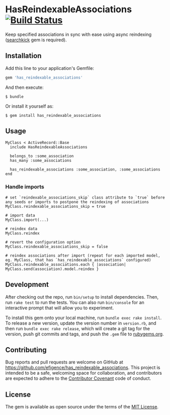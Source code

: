 # HasReindexableAssociations [![Build Status](https://travis-ci.org/efigence/has_reindexable_associations.svg?branch=master)](https://travis-ci.org/efigence/has_reindexable_associations)
Keep specified associations in sync with ease using async reindexing ([searchkick](https://github.com/ankane/searchkick) gem is required).

## Installation

Add this line to your application's Gemfile:

```ruby
gem 'has_reindexable_associations'
```

And then execute:

    $ bundle

Or install it yourself as:

    $ gem install has_reindexable_associations

## Usage

    MyClass < ActiveRecord::Base
      include HasReindexableAssociations

      belongs_to :some_association
      has_many :some_associations

      has_reindexable_associations :some_association, :some_associations
    end

### Handle imports

    # set `reindexable_associations_skip` class attribute to `true` before any seeds or imports to postpone the reindexing of associations
    MyClass.reindexable_associations_skip = true

    # import data
    MyClass.import(...)

    # reindex data
    MyClass.reindex

    # revert the configuration option
    MyClass.reindexable_associations_skip = false

    # reindex associations after import (repeat for each imported model, eg. MyClass, that has `has_reindexable_associations` configured)
    MyClass.reindexable_associations.each { |association| MyClass.send(association).model.reindex }

## Development

After checking out the repo, run `bin/setup` to install dependencies. Then, run `rake test` to run the tests. You can also run `bin/console` for an interactive prompt that will allow you to experiment.

To install this gem onto your local machine, run `bundle exec rake install`. To release a new version, update the version number in `version.rb`, and then run `bundle exec rake release`, which will create a git tag for the version, push git commits and tags, and push the `.gem` file to [rubygems.org](https://rubygems.org).

## Contributing

Bug reports and pull requests are welcome on GitHub at https://github.com/efigence/has_reindexable_associations. This project is intended to be a safe, welcoming space for collaboration, and contributors are expected to adhere to the [Contributor Covenant](http://contributor-covenant.org) code of conduct.

## License

The gem is available as open source under the terms of the [MIT License](http://opensource.org/licenses/MIT).

